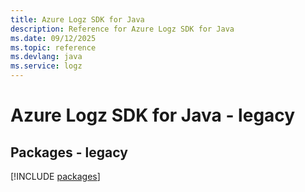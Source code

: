 ```yaml
---
title: Azure Logz SDK for Java
description: Reference for Azure Logz SDK for Java
ms.date: 09/12/2025
ms.topic: reference
ms.devlang: java
ms.service: logz
---
```

# Azure Logz SDK for Java - legacy
## Packages - legacy
[!INCLUDE [packages](logz-index.md)]